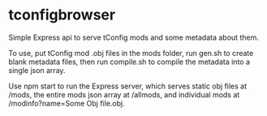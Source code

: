 # tconfigbrowser

Simple Express api to serve tConfig mods and some metadata about them.

To use, put tConfig mod .obj files in the mods folder, run gen.sh to create blank metadata files, then run compile.sh to compile the metadata into a single json array.

Use npm start to run the Express server, which serves static obj files at /mods, the entire mods json array at /allmods, and individual mods at /modinfo?name=Some Obj file.obj.

